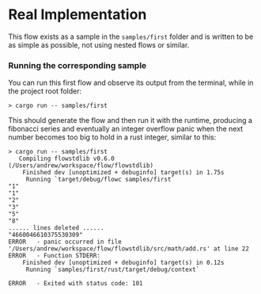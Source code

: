 # Real Implementation

This flow exists as a sample in the `samples/first` folder and is written to be as simple as possible,
not using nested flows or similar.

### Running the corresponding sample
You can run this first flow and observe its output from the terminal, while in the project root folder:

```
> cargo run -- samples/first
```

This should generate the flow and then run it with the runtime, producing a fibonacci series and eventually an
integer overflow panic when the next number becomes too big to hold in a rust integer, similar to this:

```
> cargo run -- samples/first
   Compiling flowstdlib v0.6.0 (/Users/andrew/workspace/flow/flowstdlib)
    Finished dev [unoptimized + debuginfo] target(s) in 1.75s
     Running `target/debug/flowc samples/first`
"1"
"1"
"2"
"3"
"5"
"8"
...... lines deleted ......
"4660046610375530309"
ERROR	- panic occurred in file '/Users/andrew/workspace/flow/flowstdlib/src/math/add.rs' at line 22
ERROR	- Function STDERR:
    Finished dev [unoptimized + debuginfo] target(s) in 0.12s
     Running `samples/first/rust/target/debug/context`

ERROR	- Exited with status code: 101
```

